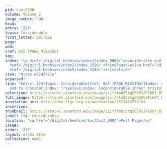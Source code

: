 ```yaml
---
pid: num_0238
volume: Volume 2
image_number: '90'
head: 
entry: '224'
topic: Considerable
first_letter: 201-225
page: 
add: 
xref: 855 [PAGE_MISSING]
see: 
index: "<a href='/digital-beehive/index1/index_0809/'>considerable and to consider</a>|<a
  href='/digital-beehive/index2/index_1550/'>frivolous</a>|<a href='/digital-beehive/index3/index_2002/'>inconsiderable</a>|<a
  href='/digital-beehive/index5/index_4243/'>trivial</a>"
item: "#item-e52d2771e"
unparsed: 
line: 'Entry: 224|Topic: Considerable|Xref: 855 [PAGE_MISSING]|Index: considerable
  and to consider|Index: frivolous|Index: inconsiderable|Index: trivial|#item-e52d2771e'
selection: https://stacks.stanford.edu/image/iiif/fm855tg5659%2F1607_0557/781,4414,2973,595/full/0/default.jpg
full_image: https://stacks.stanford.edu/image/iiif/fm855tg5659%2F1607_0557/full/full/0/default.jpg
annotation_uri: http://dev.llgc.org.uk/annotation/1571414770163
insertion: 
thumbnail: https://stacks.stanford.edu/image/iiif/fm855tg5659%2F1607_0557/781,4414,600,180/250,/0/default.jpg
label: 224. Considerable
location: "<a href='/digital-beehive/toc/toc2_080/'>Full Page</a>"
issue: 
order: '237'
layout: alpha_item
collection: num1
---
```

